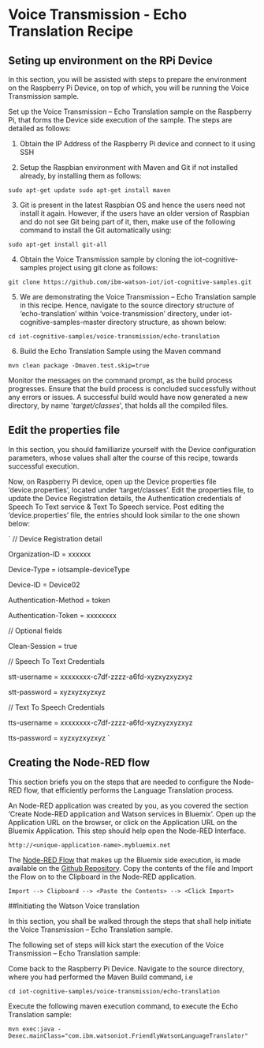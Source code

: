 # Voice Transmission - Echo Translation Recipe

## Seting up environment on the RPi Device

In this section, you will be assisted with steps to prepare the environment on the Raspberry Pi Device, on top of which, you will be running the Voice Transmission sample. 

Set up the Voice Transmission – Echo Translation sample on the Raspberry Pi, that forms the Device side execution of the sample. The steps are detailed as follows:

1. Obtain the IP Address of the Raspberry Pi device and connect to it using SSH

2. Setup the Raspbian environment with Maven and Git if not installed already, by installing them as follows:

`sudo apt-get update
sudo apt-get install maven`

3. Git is present in the latest Raspbian OS and hence the users need not install it again. However, if the users have an older version of Raspbian and do not see Git being part of it, then, make use of the following command to install the Git automatically using:

`sudo apt-get install git-all`

4. Obtain the Voice Transmission sample by cloning the iot-cognitive-samples project using git clone as follows:

`git clone https://github.com/ibm-watson-iot/iot-cognitive-samples.git`

5. We are demonstrating the Voice Transmission – Echo Translation sample in this recipe. Hence, navigate to the source directory structure of ‘echo-translation’ within ‘voice-transmission’ directory, under iot-cognitive-samples-master directory structure, as shown below:

`cd iot-cognitive-samples/voice-transmission/echo-translation`

6. Build the Echo Translation Sample using the Maven command

`mvn clean package -Dmaven.test.skip=true`
 
Monitor the messages on the command prompt, as the build process progresses. Ensure that the build process is concluded successfully without any errors or issues. A successful build would have now generated a new directory, by name '_target/classes_', that holds all the compiled files.


## Edit the properties file 

In this section, you should familliarize yourself with the Device configuration parameters, whose values shall alter the course of this recipe, towards successful execution.

Now, on Raspberry Pi device, open up the Device properties file ‘device.properties’, located under ‘target/classes’. Edit the properties file, to update the Device Registration details, the Authentication credentials of Speech To Text service & Text To Speech service. Post editing the ‘device.properties’ file, the entries should look similar to the one shown below:

`
// Device Registration detail


Organization-ID = xxxxxx


Device-Type = iotsample-deviceType


Device-ID = Device02


Authentication-Method = token


Authentication-Token = xxxxxxxx

// Optional fields

Clean-Session = true

// Speech To Text Credentials

stt-username = xxxxxxxx-c7df-zzzz-a6fd-xyzxyzxyzxyz


stt-password = xyzxyzxyzxyz

// Text To Speech Credentials

tts-username = xxxxxxxx-c7df-zzzz-a6fd-xyzxyzxyzxyz


tts-password = xyzxyzxyzxyz
`


## Creating the Node-RED flow
 

This section briefs you on the steps that are needed to configure the Node-RED flow, that efficiently performs the Language Translation process.


An Node-RED application was created by you, as you covered the section ‘Create Node-RED application and Watson services in Bluemix’. Open up the Application URL on the browser, or click on the Application URL on the Bluemix Application. This step should help open the Node-RED Interface.

`http://<unique-application-name>.mybluemix.net`

The [Node-RED Flow](https://github.com/ibm-watson-iot/iot-cognitive-samples/blob/master/voice-transmission/echo-translation/Node-RED_Flow.txt) that makes up the Bluemix side execution, is made available on the [Github Repository](https://github.com/ibm-watson-iot/iot-cognitive-samples/blob/master/voice-transmission/echo-translation/Node-RED_Flow.txt). Copy the contents of the file and Import the Flow on to the Clipboard in the Node-RED application.

`Import --> Clipboard --> <Paste the Contents> --> <Click Import>`


##Initiating the Watson Voice translation
 

In this section, you shall be walked through the steps that shall help initiate the Voice Transmission – Echo Translation sample.

The following set of steps will kick start the execution of the Voice Transmission – Echo Translation sample:

Come back to the Raspberry Pi Device. Navigate to the source directory, where you had performed the Maven Build command, i.e 

`cd iot-cognitive-samples/voice-transmission/echo-translation`

Execute the following maven execution command, to execute the Echo Translation sample:

`mvn exec:java -Dexec.mainClass="com.ibm.watsoniot.FriendlyWatsonLanguageTranslator"`

